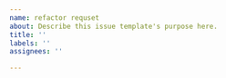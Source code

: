 ```yaml
---
name: refactor requset
about: Describe this issue template's purpose here.
title: ''
labels: ''
assignees: ''

---
```



